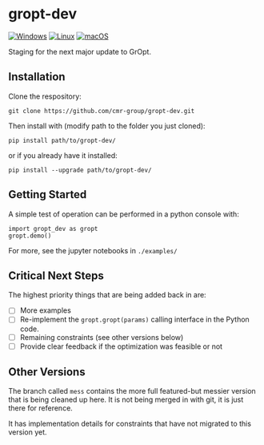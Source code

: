 # gropt-dev

[![Windows](https://github.com/cmr-group/gropt-dev/actions/workflows/build-windows.yml/badge.svg)](https://github.com/cmr-group/gropt-dev/actions/workflows/build-windows.yml)
[![Linux](https://github.com/cmr-group/gropt-dev/actions/workflows/build-linux.yml/badge.svg)](https://github.com/cmr-group/gropt-dev/actions/workflows/build-linux.yml)
[![macOS](https://github.com/cmr-group/gropt-dev/actions/workflows/build-mac.yml/badge.svg)](https://github.com/cmr-group/gropt-dev/actions/workflows/build-mac.yml)

Staging for the next major update to GrOpt.

## Installation
Clone the respository:

`git clone https://github.com/cmr-group/gropt-dev.git`

Then install with (modify path to the folder you just cloned):

`pip install path/to/gropt-dev/`

or if you already have it installed:

`pip install --upgrade path/to/gropt-dev/`

## Getting Started

A simple test of operation can be performed in a python console with:
```
import gropt_dev as gropt
gropt.demo()
```
For more, see the jupyter notebooks in `./examples/`

## Critical Next Steps

The highest priority things that are being added back in are:
- [ ] More examples
- [ ] Re-implement the `gropt.gropt(params)` calling interface in the Python code.
- [ ] Remaining constraints (see other versions below)
- [ ] Provide clear feedback if the optimization was feasible or not

## Other Versions

The branch called `mess` contains the more full featured-but messier version that is being cleaned up here.  It is not being merged in with git, it is just there for reference.

It has implementation details for constraints that have not migrated to this version yet.
